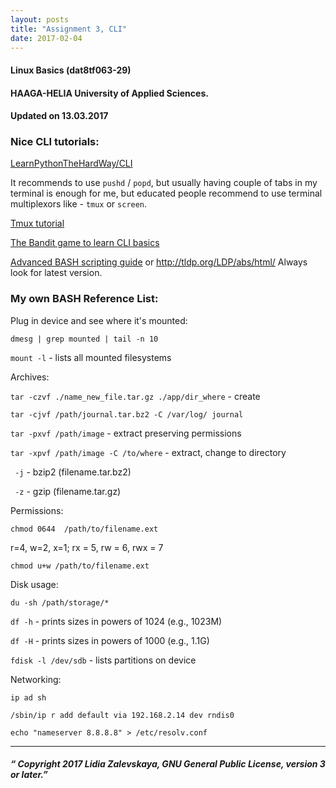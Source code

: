 ```yaml
---
layout: posts
title: "Assignment 3, CLI"
date: 2017-02-04
---
```

#### Linux Basics (dat8tf063-29)

#### HAAGA-HELIA University of Applied Sciences.

#### Updated on 13.03.2017

### Nice CLI tutorials:

[LearnPythonTheHardWay/CLI](https://learnpythonthehardway.org/book/appendix-a-cli/)

It recommends to use `pushd` / `popd`, but usually having couple of tabs in my terminal is enough for me,
but educated people recommend to use terminal multiplexors like -  `tmux` or `screen`.

[Tmux tutorial](http://www.hamvocke.com/blog/a-quick-and-easy-guide-to-tmux/)

[The Bandit game to learn CLI basics](http://overthewire.org/wargames/bandit)

[Advanced BASH scripting guide](http://www.tldp.org/LDP/abs/abs-guide.pdf) or <http://tldp.org/LDP/abs/html/> Always look for latest version.


### My own BASH Reference List:

Plug in device and see where it's mounted:

`dmesg | grep mounted | tail -n 10`

`mount -l` - lists all mounted filesystems

Archives:

`tar -czvf ./name_new_file.tar.gz ./app/dir_where` - create

`tar -cjvf /path/journal.tar.bz2 -C /var/log/ journal`

`tar -pxvf /path/image` - extract preserving permissions

`tar -xpvf /path/image -C /to/where` - extract, change to directory

` -j` - bzip2 (filename.tar.bz2)

` -z` - gzip (filename.tar.gz)

Permissions:

`chmod 0644  /path/to/filename.ext`

r=4, w=2, x=1;   rx = 5, rw = 6, rwx = 7

`chmod u+w /path/to/filename.ext`

Disk usage:

`du -sh /path/storage/*`

`df -h` - prints sizes in powers of 1024 (e.g., 1023M)

`df -H` - prints sizes in powers of 1000 (e.g., 1.1G)

`fdisk -l /dev/sdb` - lists partitions on device

Networking:

`ip ad sh`

`/sbin/ip r add default via 192.168.2.14 dev rndis0`

`echo "nameserver 8.8.8.8" > /etc/resolv.conf`

* * *

##### “ Copyright 2017 Lidia Zalevskaya, GNU General Public License, version 3 or later.”
